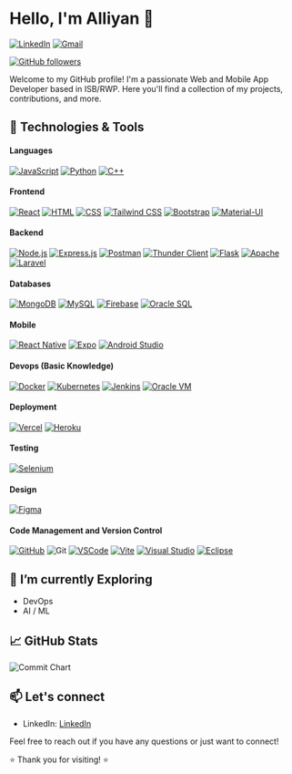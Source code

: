 # Hello, I'm Alliyan 👋
[![LinkedIn](https://img.shields.io/badge/LinkedIn-Connect-blue?style=for-the-badge&logo=linkedin)](https://www.linkedin.com/in/alliyan-alvi)     [![Gmail](https://img.shields.io/badge/Gmail-Send%20Email-red?style=for-the-badge&logo=gmail)](mailto:alliyan732@gmail.com)


[![GitHub followers](https://img.shields.io/github/followers/alliyan732?label=Follow&style=social)](https://github.com/alliyan732)

Welcome to my GitHub profile! I'm a passionate Web and Mobile App Developer based in ISB/RWP. Here you'll find a collection of my projects, contributions, and more.

## 🔧 Technologies & Tools

#### Languages
[![JavaScript](https://img.shields.io/badge/JavaScript-F7DF1E?style=flat&logo=javascript&logoColor=black)](https://developer.mozilla.org/en-US/docs/Web/JavaScript)
[![Python](https://img.shields.io/badge/Python-3776AB?style=flat&logo=python&logoColor=white)](https://www.python.org/)
[![C++](https://img.shields.io/badge/C++-00599C?style=flat&logo=c%2B%2B&logoColor=white)](https://www.cplusplus.com/)

#### Frontend
[![React](https://img.shields.io/badge/React-61DAFB?style=flat&logo=react&logoColor=white)](https://reactjs.org/)
[![HTML](https://img.shields.io/badge/HTML-E34F26?style=flat&logo=html5&logoColor=white)](https://developer.mozilla.org/en-US/docs/Web/HTML)
[![CSS](https://img.shields.io/badge/CSS-1572B6?style=flat&logo=css3&logoColor=white)](https://developer.mozilla.org/en-US/docs/Web/CSS)
[![Tailwind CSS](https://img.shields.io/badge/Tailwind_CSS-38B2AC?style=flat&logo=tailwind-css&logoColor=white)](https://tailwindcss.com/)
[![Bootstrap](https://img.shields.io/badge/Bootstrap-563D7C?style=flat&logo=bootstrap&logoColor=white)](https://getbootstrap.com/)
[![Material-UI](https://img.shields.io/badge/Material--UI-0081CB?style=flat&logo=material-ui&logoColor=white)](https://material-ui.com/)

#### Backend
[![Node.js](https://img.shields.io/badge/Node.js-339933?style=flat&logo=node.js&logoColor=white)](https://nodejs.org/)
[![Express.js](https://img.shields.io/badge/Express.js-000000?style=flat&logo=express&logoColor=white)](https://expressjs.com/)
[![Postman](https://img.shields.io/badge/Postman-FF6C37?style=flat&logo=postman&logoColor=white)](https://www.postman.com/)
[![Thunder Client](https://img.shields.io/badge/Thunder_Client-6F42C1?style=flat&logo=thunder-client&logoColor=white)](https://www.thunderclient.io/)
[![Flask](https://img.shields.io/badge/Flask-000000?style=flat&logo=flask&logoColor=white)](https://flask.palletsprojects.com/)
[![Apache](https://img.shields.io/badge/Apache-D22128?style=flat&logo=apache&logoColor=white)](https://httpd.apache.org/)
[![Laravel](https://img.shields.io/badge/Laravel-FF2D20?style=flat&logo=laravel&logoColor=white)](https://laravel.com/)

#### Databases
[![MongoDB](https://img.shields.io/badge/MongoDB-47A248?style=flat&logo=mongodb&logoColor=white)](https://www.mongodb.com/)
[![MySQL](https://img.shields.io/badge/MySQL-4479A1?style=flat&logo=mysql&logoColor=white)](https://www.mysql.com/)
[![Firebase](https://img.shields.io/badge/Firebase-FFCA28?style=flat&logo=firebase&logoColor=black)](https://firebase.google.com/)
[![Oracle SQL](https://img.shields.io/badge/Oracle_SQL-F80000?style=flat&logo=oracle&logoColor=white)](https://www.oracle.com/database/)

#### Mobile 
[![React Native](https://img.shields.io/badge/React_Native-61DAFB?style=flat&logo=react&logoColor=white)](https://reactnative.dev/)
[![Expo](https://img.shields.io/badge/Expo-000020?style=flat&logo=expo&logoColor=white)](https://expo.dev/)
[![Android Studio](https://img.shields.io/badge/Android_Studio-3DDC84?style=flat&logo=android-studio&logoColor=white)](https://developer.android.com/studio)
#### Devops (Basic Knowledge)
[![Docker](https://img.shields.io/badge/Docker-2496ED?style=flat&logo=docker&logoColor=white)](https://www.docker.com/)
[![Kubernetes](https://img.shields.io/badge/Kubernetes-326CE5?style=flat&logo=kubernetes&logoColor=white)](https://kubernetes.io/)
[![Jenkins](https://img.shields.io/badge/Jenkins-D24939?style=flat&logo=jenkins&logoColor=white)](https://www.jenkins.io/)
[![Oracle VM](https://img.shields.io/badge/Oracle_VM-F80000?style=flat&logo=oracle&logoColor=white)](https://www.oracle.com/virtualization/)

#### Deployment
[![Vercel](https://img.shields.io/badge/Vercel-000000?style=flat&logo=vercel&logoColor=white)](https://vercel.com/)
[![Heroku](https://img.shields.io/badge/Heroku-430098?style=flat&logo=heroku&logoColor=white)](https://www.heroku.com/)

#### Testing
[![Selenium](https://img.shields.io/badge/Selenium-43B02A?style=flat&logo=selenium&logoColor=white)](https://www.selenium.dev/)

#### Design
[![Figma](https://img.shields.io/badge/Figma-F24E1E?style=flat&logo=figma&logoColor=white)](https://www.figma.com/)

#### Code Management and Version Control
[![GitHub](https://img.shields.io/badge/GitHub-181717?style=flat&logo=github&logoColor=white)](https://github.com/)
![Git](https://img.shields.io/badge/Git-F05032?style=flat&logo=git&logoColor=white)
[![VSCode](https://img.shields.io/badge/VSCode-007ACC?style=flat&logo=visual-studio-code&logoColor=white)](https://code.visualstudio.com/)
[![Vite](https://img.shields.io/badge/Vite-646CFF?style=flat&logo=vite&logoColor=white)](https://vitejs.dev/)
[![Visual Studio](https://img.shields.io/badge/Visual_Studio-5C2D91?style=flat&logo=visual-studio&logoColor=white)](https://visualstudio.microsoft.com/)
[![Eclipse](https://img.shields.io/badge/Eclipse-2C2255?style=flat&logo=eclipse&logoColor=white)](https://www.eclipse.org/)


## 🌱 I’m currently Exploring

- DevOps
- AI / ML


## 📈 GitHub Stats

![Commit Chart](https://github-readme-streak-stats.herokuapp.com/?user=alliyan732&theme=radical)

<!-- ![GitHub Activity](https://img.shields.io/github/last-commit/alliyan732/alliyan732?style=flat&logo=github) -->




## 📫 Let's connect

- LinkedIn: [LinkedIn](https://www.linkedin.com/in/alliyan-alvi)

Feel free to reach out if you have any questions or just want to connect!

⭐️ Thank you for visiting! ⭐️
